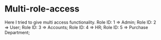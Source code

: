 # Multi-role-access
Here I tried to give multi access functionality.
Role ID: 1 => Admin;
Role ID: 2 => User;
Role ID: 3 => Accounts;
Role ID: 4 => HR;
Role ID: 5 => Purchase Department;
